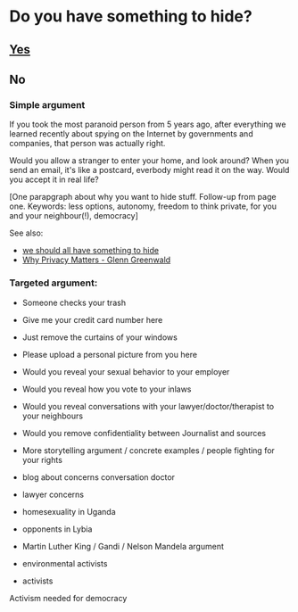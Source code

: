 # Do you have something to hide?

## [Yes](https://github.com/pierreozoux/ihavesomethingtohi.de/blob/master/tools.md)

## No

### Simple argument



If you took the most paranoid person from 5 years ago, after everything we
learned recently about spying on the Internet by governments and companies, that
person was actually right.

Would you allow a stranger to enter your home, and look around? When you send
an email, it's like a postcard, everbody might read it on the way. Would you
accept it in real life?

[One parapgraph about why you want to hide stuff. Follow-up from page one.
Keywords: less options, autonomy, freedom to think private, for you
and your neighbour(!), democracy]

See also:
 - [we should all have something to hide](http://www.thoughtcrime.org/blog/we-should-all-have-something-to-hide/)
 - [Why Privacy Matters - Glenn Greenwald](http://www.ted.com/talks/glenn_greenwald_why_privacy_matters)

### Targeted argument:
- Someone checks your trash
- Give me your credit card number here
- Just remove the curtains of your windows
- Please upload a personal picture from you here
- Would you reveal your sexual behavior to your employer
- Would you reveal how you vote to your inlaws
- Would you reveal conversations with your lawyer/doctor/therapist to your neighbours
- Would you remove confidentiality between Journalist and sources

- More storytelling argument / concrete examples / people fighting for your rights
 - blog about concerns conversation doctor
 - lawyer concerns
 - homesexuality in Uganda
 - opponents in Lybia
 - Martin Luther King / Gandi / Nelson Mandela argument
 - environmental activists
 - activists


Activism needed for democracy


